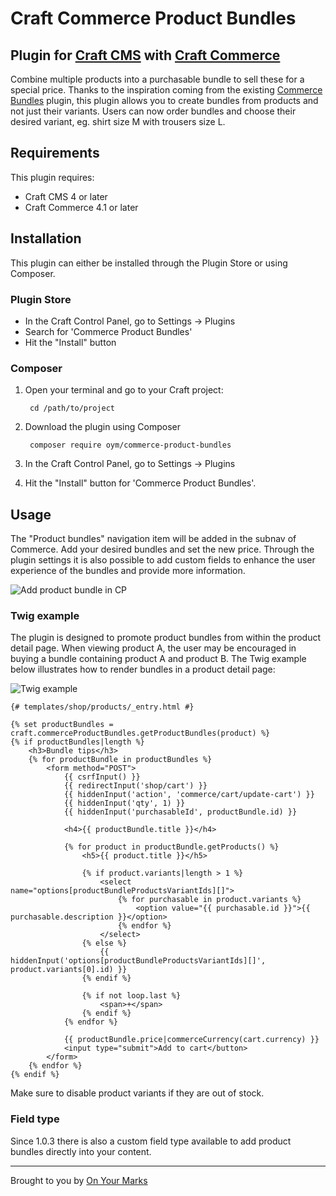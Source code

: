 # Craft Commerce Product Bundles
## Plugin for [Craft CMS](https://craftcms.com/) with [Craft Commerce](https://craftcms.com/commerce)

Combine multiple products into a purchasable bundle to sell these for a special price. 
Thanks to the inspiration coming from the existing [Commerce Bundles](https://plugins.craftcms.com/commerce-bundles) plugin, this plugin allows you to create bundles from products and not just their variants.
Users can now order bundles and choose their desired variant, eg. shirt size M with trousers size L.

## Requirements

This plugin requires:
* Craft CMS 4 or later
* Craft Commerce 4.1 or later

## Installation

This plugin can either be installed through the Plugin Store or using Composer.

### Plugin Store

- In the Craft Control Panel, go to Settings -> Plugins
- Search for 'Commerce Product Bundles'
- Hit the "Install" button

### Composer

1. Open your terminal and go to your Craft project:

        cd /path/to/project

2. Download the plugin using Composer

        composer require oym/commerce-product-bundles

3. In the Craft Control Panel, go to Settings → Plugins
 
4. Hit the "Install" button for 'Commerce Product Bundles'.

## Usage

The "Product bundles" navigation item will be added in the subnav of Commerce.
Add your desired bundles and set the new price.
Through the plugin settings it is also possible to add custom fields to enhance the user experience of the bundles and provide more information.

![Add product bundle in CP](https://github.com/onyourmarks-agency/craft-commerce-product-bundles/blob/master/resources/screenshot-cp.png?raw=true)

### Twig example

The plugin is designed to promote product bundles from within the product detail page.
When viewing product A, the user may be encouraged in buying a bundle containing product A and product B.
The Twig example below illustrates how to render bundles in a product detail page:

![Twig example](https://github.com/onyourmarks-agency/craft-commerce-product-bundles/blob/master/resources/screenshot-twig.png?raw=true)

```
{# templates/shop/products/_entry.html #}

{% set productBundles = craft.commerceProductBundles.getProductBundles(product) %}
{% if productBundles|length %}
    <h3>Bundle tips</h3>
    {% for productBundle in productBundles %}
        <form method="POST">
            {{ csrfInput() }}
            {{ redirectInput('shop/cart') }}
            {{ hiddenInput('action', 'commerce/cart/update-cart') }}
            {{ hiddenInput('qty', 1) }}
            {{ hiddenInput('purchasableId', productBundle.id) }}
    
            <h4>{{ productBundle.title }}</h4>
    
            {% for product in productBundle.getProducts() %}
                <h5>{{ product.title }}</h5>

                {% if product.variants|length > 1 %}
                    <select name="options[productBundleProductsVariantIds][]">
                        {% for purchasable in product.variants %}
                            <option value="{{ purchasable.id }}">{{ purchasable.description }}</option>
                        {% endfor %}
                    </select>
                {% else %}
                    {{ hiddenInput('options[productBundleProductsVariantIds][]', product.variants[0].id) }}
                {% endif %}

                {% if not loop.last %}
                    <span>+</span>
                {% endif %}
            {% endfor %}

            {{ productBundle.price|commerceCurrency(cart.currency) }}
            <input type="submit">Add to cart</button>
        </form>
    {% endfor %}
{% endif %}
```

Make sure to disable product variants if they are out of stock.

### Field type

Since 1.0.3 there is also a custom field type available to add product bundles directly into your content.

---

Brought to you by [On Your Marks](https://www.onyourmarks.agency)
